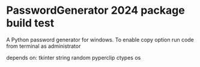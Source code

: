# PasswordGenerator 2024 package build test
A Python password generator for windows. 
To enable copy option run code from terminal as administrator



depends on:
tkinter
string
random
pyperclip
ctypes
os
